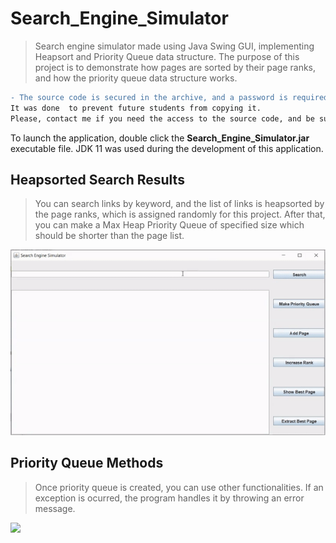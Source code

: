 
# Search_Engine_Simulator

>Search engine simulator made using Java Swing GUI, implementing Heapsort and 
> Priority Queue data structure. The purpose of this project is to demonstrate
> how pages are sorted by their page ranks, and how the priority queue data structure works.

```diff 
- The source code is secured in the archive, and a password is required to access it. 
It was done  to prevent future students from copying it. 
Please, contact me if you need the access to the source code, and be sure state the reason.
```

To launch the application, double click the **Search_Engine_Simulator.jar** executable file. JDK 11 was used during the development of this application.

## Heapsorted Search Results

>You can search links by keyword, and the list of links is heapsorted by the page ranks, 
> which is assigned randomly for this project. After that, you can make a Max Heap 
> Priority Queue of specified size which should be shorter than the page list.

![](recording_1.gif)

## Priority Queue Methods

> Once priority queue is created, you can use other functionalities. 
> If an exception is ocurred, the program handles it by throwing an error message.

![](recording_2.gif)
